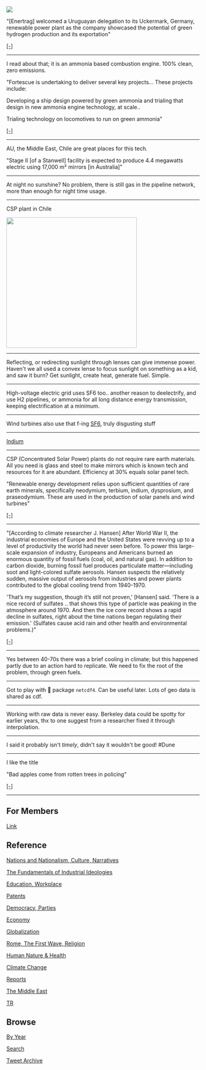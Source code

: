 <img src="https://drive.google.com/uc?export=view&id=1B2wf9R7AMH1d7Vw6e2mucLbIQ5NSjir7"/>

"[Enertrag] welcomed a Uruguayan delegation to its Uckermark, Germany,
renewable power plant as the company showcased the potential of green
hydrogen production and its exportation"

[[-]](https://www.h2-view.com/story/enertrag-welcomes-uruguayan-delegation-to-showcase-the-potential-of-green-hydrogen-production/)

---

I read about that; it is an ammonia based combustion engine. 100% clean,
zero emissions.

"Fortescue is undertaking to deliver several key projects... These
projects include:

Developing a ship design powered by green ammonia and trialing that
design in new ammonia engine technology, at scale..

Trialing technology on locomotives to run on green ammonia"

[[-]](https://www.greencarcongress.com/2021/04/20210410-fmg.html)

---

AU, the Middle East, Chile are great places for this tech.

"Stage II [of a Stanwell] facility is expected to produce 4.4
megawatts electric using 17,000 m² mirrors [in Australia]"

---

At night no sunshine? No problem, there is still gas in the pipeline
network, more than enough for night time usage.

---

CSP plant in Chile

<img width="340" src="https://pbs.twimg.com/media/FDh3C9DWQAsX4ux?format=jpg&name=small"/>

---

Reflecting, or redirecting sunlight through lenses can give immense
power. Haven't we all used a convex lense to focus sunlight on
something as a kid, and saw it burn? Get sunlight, create heat,
generate fuel. Simple.

---

High-voltage electric grid uses SF6 too.. another reason to
deelectrify, and use H2 pipelines, or ammonia for all long distance
energy transmission, keeping electrification at a minimum. 

---

Wind turbines also use that f-ing [SF6](2019/09/sf6.md), truly disgusting stuff

---

[Indium](2021/10/the-rare-metals-war.md#ref1)

---

CSP (Concentrated Solar Power) plants do not require rare earth materials.
All you need is glass and steel to make mirrors which is known tech and
resources for it are abundant. Efficiency at 30% equals solar panel tech.

"Renewable energy development relies upon sufficient quantities of rare
earth minerals, specifically neodymium, terbium, indium, dysprosium,
and praseodymium. These are used in the production of solar panels and
wind turbines"

[[-]](https://clearworld.us/renewable-energy-requires-rare-earth-minerals-china-holds-most-of-them/)

---

"[According to climate researcher J. Hansen] After World War II, the
industrial economies of Europe and the United States were revving up
to a level of productivity the world had never seen before. To power
this large-scale expansion of industry, Europeans and Americans burned
an enormous quantity of fossil fuels (coal, oil, and natural gas). In
addition to carbon dioxide, burning fossil fuel produces particulate
matter—including soot and light-colored sulfate aerosols. Hansen
suspects the relatively sudden, massive output of aerosols from
industries and power plants contributed to the global cooling trend
from 1940-1970.

'That’s my suggestion, though it’s still not proven,' [Hansen]
said. 'There is a nice record of sulfates ..  that shows this type of
particle was peaking in the atmosphere around 1970. And then the ice
core record shows a rapid decline in sulfates, right about the time
nations began regulating their emission.' (Sulfates cause acid rain
and other health and environmental problems.)"

[[-]](https://earthobservatory.nasa.gov/features/GISSTemperature/giss_temperature4.php)

---

Yes between 40-70s there was a brief cooling in climate; but this
happened partly due to an action hard to replicate. We need to fix the
root of the problem, through green fuels.

---

Got to play with 🐍 package `netcdf4`. Can be useful later. Lots of
geo data is shared as cdf.

---

Working with raw data is never easy. Berkeley data could be spotty for
earlier years, thx to one suggest from a researcher fixed it through
interpolation.

---

I said it probably isn't *timely*, didn't say it wouldn't be good! \#Dune 

---

I like the title

"Bad apples come from rotten trees in policing"

[[-]](https://www.brookings.edu/blog/how-we-rise/2020/05/30/bad-apples-come-from-rotten-trees-in-policing/)

---

## For Members

[Link](https://thirdwave-members.herokuapp.com)

## Reference

[Nations and Nationalism, Culture, Narratives](/2013/02/nations-and-nationalism.md)

[The Fundamentals of Industrial Ideologies](/2011/04/fundamentals-of-industrial-ideologies.md)

[Education, Workplace](2017/09/education-workplace.md)

[Patents](/2018/09/patents.md)

[Democracy, Parties](/2016/11/democracy.md)

[Economy](/2018/05/economy.md)

[Globalization](/2018/09/globalization.md)

[Rome, The First Wave, Religion](/2017/12/rome.md)

[Human Nature & Health](/2020/07/human-nature.md)

[Climate Change](/2018/12/climate.md)

[Reports](/2019/05/reports.md)

[The Middle East](/2019/07/middleeast.md)

[TR](../tr)

## Browse

[By Year](years.md)

[Search](search.html)

[Tweet Archive](/tweets/README.md)


